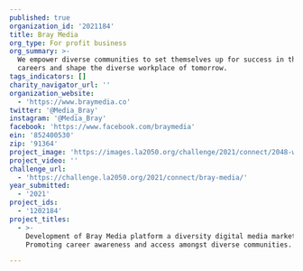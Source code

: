 ```yaml
---
published: true
organization_id: '2021184'
title: Bray Media
org_type: For profit business
org_summary: >-
  We empower diverse communities to set themselves up for success in their
  careers and shape the diverse workplace of tomorrow.
tags_indicators: []
charity_navigator_url: ''
organization_website:
  - 'https://www.braymedia.co'
twitter: '@Media_Bray'
instagram: '@Media_Bray'
facebook: 'https://www.facebook.com/braymedia'
ein: '852400530'
zip: '91364'
project_image: 'https://images.la2050.org/challenge/2021/connect/2048-wide/bray-media.jpg'
project_video: ''
challenge_url:
  - 'https://challenge.la2050.org/2021/connect/bray-media/'
year_submitted:
  - '2021'
project_ids:
  - '1202184'
project_titles:
  - >-
    Development of Bray Media platform a diversity digital media marketplace.
    Promoting career awareness and access amongst diverse communities.

---
```

